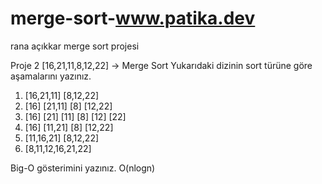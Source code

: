 # merge-sort-www.patika.dev
rana açıkkar merge sort projesi

Proje 2
[16,21,11,8,12,22] -> Merge Sort
Yukarıdaki dizinin sort türüne göre aşamalarını yazınız.
1. [16,21,11] [8,12,22]
2. [16] [21,11] [8] [12,22]
3. [16] [21] [11] [8] [12] [22]
4. [16] [11,21] [8] [12,22]
5. [11,16,21] [8,12,22]
6. [8,11,12,16,21,22]

Big-O gösterimini yazınız.
O(nlogn)

